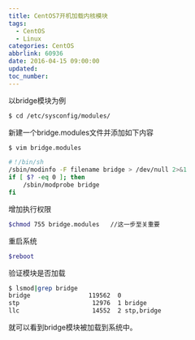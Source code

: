```yaml
---
title: CentOS7开机加载内核模块
tags:
  - CentOS
  - Linux
categories: CentOS
abbrlink: 60936
date: 2016-04-15 09:00:00
updated:
toc_number:
---
```


以bridge模块为例

```bash
$ cd /etc/sysconfig/modules/
```

新建一个bridge.modules文件并添加如下内容

```bash
$ vim bridge.modules

#！/bin/sh 
/sbin/modinfo -F filename bridge > /dev/null 2>&1 
if [ $? -eq 0 ]; then 
    /sbin/modprobe bridge 
fi
```
<!-- more -->
增加执行权限

```bash
$chmod 755 bridge.modules   //这一步至关重要
```

重启系统

```bash
$reboot
```

验证模块是否加载

```bash
$ lsmod|grep bridge
bridge                119562  0 
stp                    12976  1 bridge
llc                    14552  2 stp,bridge
```

就可以看到bridge模块被加载到系统中。